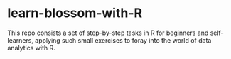 # learn-blossom-with-R
This repo consists a set of step-by-step tasks in R for beginners and self-learners, applying such small exercises to foray into the world of data analytics with R.
